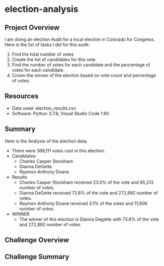 # election-analysis
## Project Overview
I am doing an election Audit for a local election in Colorado for Congress. 
Here is the list of tasks I did for this audit:
1. Find the total number of votes
2. Create the list of candidates for this vote
3. Find the number of votes for each candidate and the percentage of votes for each candidate.
4. Crown the winner of the election based on vote count and percentage of votes.

## Resources
- Data used: election_results.csv
- Software: Python 3.7.6, Visual Studio Code 1.60

## Summary
Here is the Analysis of the election data:
- There were 369,111 votes cast in this election.
- Candidates:
  - Charles Casper Stockham
  - Dianna DeGette
  - Raymon Anthony Doane
- Results
  - Charles Casper Stockham received 23.0% of the vote and 85,213 number of votes.
  - Dianna DeGette received 73.8% of the vote and 272,892 number of votes.
  - Raymon Anthony Doane received 3.1% of the votes and 11,606 number of votes.
- WINNER
  - The winner of this election is Dianna Degette with 73.8% of the vote and 272,892 number of votes.
 ## Challenge Overview
 ## Challenge Summary
